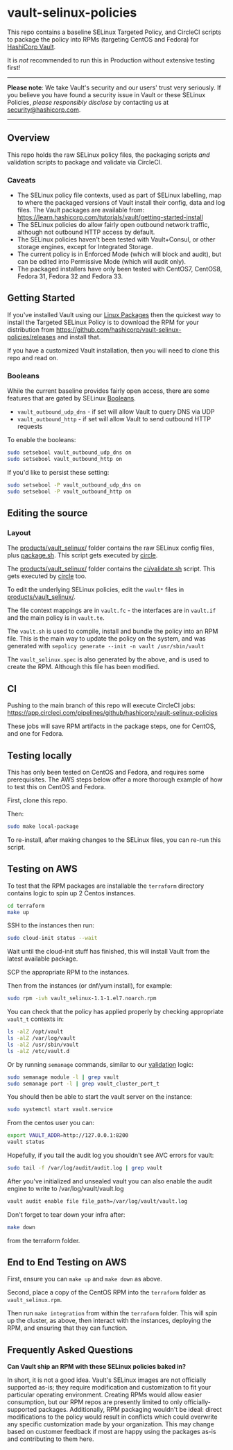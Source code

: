 # vault-selinux-policies

This repo contains a baseline SELinux Targeted Policy, and CircleCI scripts to package the policy into RPMs (targeting CentOS and Fedora) for [HashiCorp Vault](https://www.vaultproject.io).

It is _not_ recommended to run this in Production without extensive testing first!

-----

**Please note**: We take Vault's security and our users' trust very seriously. If you believe you have found a security issue in Vault or these SELinux Policies, _please responsibly disclose_ by contacting us at [security@hashicorp.com](mailto:security@hashicorp.com).

-----

## Overview

This repo holds the raw SELinux policy files, the packaging scripts _and_ validation scripts to package and validate via CircleCI. 

### Caveats

* The SELinux policy file contexts, used as part of SELinux labelling, map to where the packaged versions of Vault install their config, data and log files. The Vault packages are available from: https://learn.hashicorp.com/tutorials/vault/getting-started-install
* The SELinux policies do allow fairly open outbound network traffic, although not outbound HTTP access by default.
* The SELinux policies haven't been tested with Vault+Consul, or other storage engines, except for Integrated Storage.
* The current policy is in Enforced Mode (which will block and audit), but can be edited into Permissive Mode (which will audit only).
* The packaged installers have only been tested with CentOS7, CentOS8, Fedora 31, Fedora 32 and Fedora 33.

## Getting Started

If you've installed Vault using our [Linux Packages](https://learn.hashicorp.com/tutorials/vault/getting-started-install) then the quickest way to install the Targeted SELinux Policy is to download the RPM for your distribution from https://github.com/hashicorp/vault-selinux-policies/releases and install that.

If you have a customized Vault installation, then you will need to clone this repo and read on.

### Booleans

While the current baseline provides fairly open access, there are some features that are gated by SELinux [Booleans](https://wiki.gentoo.org/wiki/SELinux/Tutorials/Using_SELinux_booleans).

* `vault_outbound_udp_dns` - if set will allow Vault to query DNS via UDP
* `vault_outbound_http` - if set will allow Vault to send outbound HTTP requests

To enable the booleans:

```sh
sudo setsebool vault_outbound_udp_dns on
sudo setsebool vault_outbound_http on
```

If you'd like to persist these setting:

```sh
sudo setsebool -P vault_outbound_udp_dns on
sudo setsebool -P vault_outbound_http on
```

## Editing the source

### Layout

The [products/vault_selinux/](products/vault_selinux/) folder contains the raw SELinux config files, plus [package.sh](products/vault_selinux/package.sh). This script gets executed by [circle](.circleci/config.yml).

The [products/vault_selinux/](products/vault_selinux/) folder contains the [ci/validate.sh](products/vault_selinux/ci/validate.sh) script. This gets executed by [circle](.circleci/config.yml) too.

To edit the underlying SELinux policies, edit the `vault*` files in [products/vault_selinux/](products/vault_selinux/).

The file context mappings are in `vault.fc` - the interfaces are in `vault.if` and the main policy is in `vault.te`.

The `vault.sh` is used to compile, install and bundle the policy into an RPM file. This is the main way to update the policy on the system, and was generated with `sepolicy generate --init -n vault /usr/sbin/vault`

The `vault_selinux.spec` is also generated by the above, and is used to create the RPM. Although this file has been modified.

## CI

Pushing to the main branch of this repo will execute CircleCI jobs: https://app.circleci.com/pipelines/github/hashicorp/vault-selinux-policies

These jobs will save RPM artifacts in the package steps, one for CentOS, and one for Fedora.

## Testing locally

This has only been tested on CentOS and Fedora, and requires some prerequisites. The AWS steps below offer a more thorough example of how to test this on CentOS and Fedora.

First, clone this repo.

Then:

```sh
sudo make local-package
```

To re-install, after making changes to the SELinux files, you can re-run this script.

## Testing on AWS

To test that the RPM packages are installable the `terraform` directory contains logic to spin up 2 Centos instances.

```sh
cd terraform
make up
```

SSH to the instances then run:

```sh
sudo cloud-init status --wait
```

Wait until the cloud-init stuff has finished, this will install Vault from the latest available package.

SCP the appropriate RPM to the instances.

Then from the instances (or dnf/yum install), for example:

```sh
sudo rpm -ivh vault_selinux-1.1-1.el7.noarch.rpm
```

You can check that the policy has applied properly by checking appropriate `vault_t` contexts in:

```sh
ls -alZ /opt/vault
ls -alZ /var/log/vault
ls -alZ /usr/sbin/vault
ls -alZ /etc/vault.d
```

Or by running `semanage` commands, similar to our [validation](products/vault_selinux/ci/validate.sh) logic:

```sh
sudo semanage module -l | grep vault
sudo semanage port -l | grep vault_cluster_port_t
```

You should then be able to start the vault server on the instance:

```sh
sudo systemctl start vault.service
```

From the centos user you can:
```sh
export VAULT_ADDR=http://127.0.0.1:8200
vault status
```

Hopefully, if you tail the audit log you shouldn't see AVC errors for vault:

```sh
sudo tail -f /var/log/audit/audit.log | grep vault
```

After you've initialized and unsealed vault you can also enable the audit engine to write to /var/log/vault/vault.log

```sh
vault audit enable file file_path=/var/log/vault/vault.log
```

Don't forget to tear down your infra after:

```sh
make down
```

from the terraform folder.

## End to End Testing on AWS

First, ensure you can `make up` and `make down` as above.

Second, place a copy of the CentOS RPM into the `terraform` folder as `vault_selinux.rpm`.

Then run `make integration` from within the `terraform` folder. This will spin up the cluster, as above, then interact with the instances, deploying the RPM, and ensuring that they can function.

## Frequently Asked Questions

**Can Vault ship an RPM with these SELinux policies baked in?**

In short, it is not a good idea. Vault's SELinux images are not officially supported as-is; they require modification and customization to fit your particular operating environment. Creating RPMs would allow easier consumption, but our RPM repos are presently limited to only officially-supported packages. Additionally, RPM packaging wouldn't be ideal: direct modifications to the policy would result in conflicts which could overwrite any specific customization made by your organization. This may change based on customer feedback if most are happy using the packages as-is and contributing to them here.
